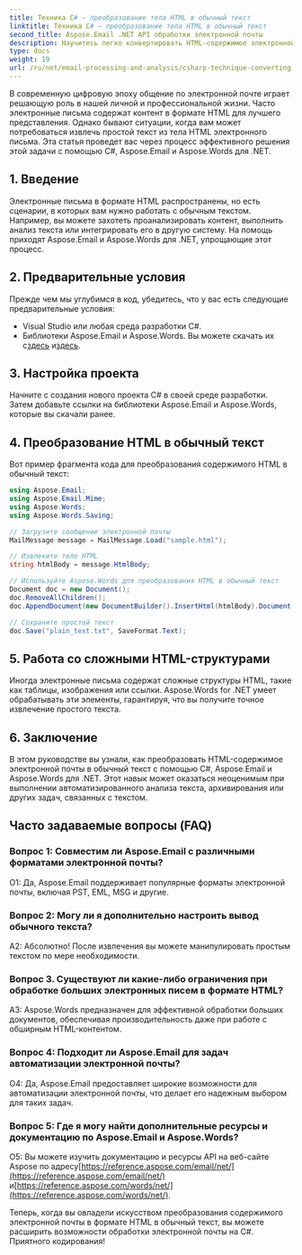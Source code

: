```yaml
---
title: Техника C# — преобразование тела HTML в обычный текст
linktitle: Техника C# — преобразование тела HTML в обычный текст
second_title: Aspose.Email .NET API обработки электронной почты
description: Научитесь легко конвертировать HTML-содержимое электронной почты в обычный текст с помощью Aspose.Email для .NET. Подробное руководство и код. Исследуйте сейчас!
type: docs
weight: 19
url: /ru/net/email-processing-and-analysis/csharp-technique-converting-html-body-to-plain-text/
---
```


В современную цифровую эпоху общение по электронной почте играет решающую роль в нашей личной и профессиональной жизни. Часто электронные письма содержат контент в формате HTML для лучшего представления. Однако бывают ситуации, когда вам может потребоваться извлечь простой текст из тела HTML электронного письма. Эта статья проведет вас через процесс эффективного решения этой задачи с помощью C#, Aspose.Email и Aspose.Words для .NET.

## 1. Введение

Электронные письма в формате HTML распространены, но есть сценарии, в которых вам нужно работать с обычным текстом. Например, вы можете захотеть проанализировать контент, выполнить анализ текста или интегрировать его в другую систему. На помощь приходят Aspose.Email и Aspose.Words для .NET, упрощающие этот процесс.

## 2. Предварительные условия

Прежде чем мы углубимся в код, убедитесь, что у вас есть следующие предварительные условия:
- Visual Studio или любая среда разработки C#.
-  Библиотеки Aspose.Email и Aspose.Words. Вы можете скачать их с[здесь](https://releases.aspose.com/email/net/) и[здесь](https://releases.aspose.com/words/net/).

## 3. Настройка проекта

Начните с создания нового проекта C# в своей среде разработки. Затем добавьте ссылки на библиотеки Aspose.Email и Aspose.Words, которые вы скачали ранее.

## 4. Преобразование HTML в обычный текст

Вот пример фрагмента кода для преобразования содержимого HTML в обычный текст:

```csharp
using Aspose.Email;
using Aspose.Email.Mime;
using Aspose.Words;
using Aspose.Words.Saving;

// Загрузите сообщение электронной почты
MailMessage message = MailMessage.Load("sample.html");

// Извлеките тело HTML
string htmlBody = message.HtmlBody;

// Используйте Aspose.Words для преобразования HTML в обычный текст
Document doc = new Document();
doc.RemoveAllChildren();
doc.AppendDocument(new DocumentBuilder().InsertHtml(htmlBody).Document, ImportFormatMode.KeepSourceFormatting);

// Сохраните простой текст
doc.Save("plain_text.txt", SaveFormat.Text);
```

## 5. Работа со сложными HTML-структурами

Иногда электронные письма содержат сложные структуры HTML, такие как таблицы, изображения или ссылки. Aspose.Words for .NET умеет обрабатывать эти элементы, гарантируя, что вы получите точное извлечение простого текста.

## 6. Заключение

В этом руководстве вы узнали, как преобразовать HTML-содержимое электронной почты в обычный текст с помощью C#, Aspose.Email и Aspose.Words для .NET. Этот навык может оказаться неоценимым при выполнении автоматизированного анализа текста, архивирования или других задач, связанных с текстом.

## Часто задаваемые вопросы (FAQ)

### Вопрос 1: Совместим ли Aspose.Email с различными форматами электронной почты?
О1: Да, Aspose.Email поддерживает популярные форматы электронной почты, включая PST, EML, MSG и другие.

### Вопрос 2: Могу ли я дополнительно настроить вывод обычного текста?
А2: Абсолютно! После извлечения вы можете манипулировать простым текстом по мере необходимости.

### Вопрос 3. Существуют ли какие-либо ограничения при обработке больших электронных писем в формате HTML?
A3: Aspose.Words предназначен для эффективной обработки больших документов, обеспечивая производительность даже при работе с обширным HTML-контентом.

### Вопрос 4: Подходит ли Aspose.Email для задач автоматизации электронной почты?
О4: Да, Aspose.Email предоставляет широкие возможности для автоматизации электронной почты, что делает его надежным выбором для таких задач.

### Вопрос 5: Где я могу найти дополнительные ресурсы и документацию по Aspose.Email и Aspose.Words?
 О5: Вы можете изучить документацию и ресурсы API на веб-сайте Aspose по адресу[https://reference.aspose.com/email/net/](https://reference.aspose.com/email/net/) и[https://reference.aspose.com/words/net/](https://reference.aspose.com/words/net/).

Теперь, когда вы овладели искусством преобразования содержимого электронной почты в формате HTML в обычный текст, вы можете расширить возможности обработки электронной почты на C#. Приятного кодирования!